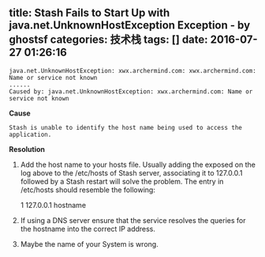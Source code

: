 title: Stash Fails to Start Up with java.net.UnknownHostException Exception - by ghostsf
categories: 技术栈
tags: []
date: 2016-07-27 01:26:16
---
    java.net.UnknownHostException: xwx.archermind.com: xwx.archermind.com: Name or service not known
    ......
    Caused by: java.net.UnknownHostException: xwx.archermind.com: Name or service not known

**Cause**

    Stash is unable to identify the host name being used to access the application.

**Resolution**
1. Add the host name to your hosts file. Usually adding the <hostname> exposed on the log above to the /etc/hosts of Stash server, associating it to 127.0.0.1 followed by a Stash restart will solve the problem. The entry in /etc/hosts should resemble the following:

    1
    127.0.0.1    hostname

2. If using a DNS server ensure that the service resolves the queries for the hostname into the correct IP address.

3. Maybe the name of your System is wrong.
